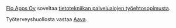 [Flo Apps Oy](https://floapps.com) soveltaa [tietotekniikan palvelualojen työehtosopimusta](https://teknologiateollisuus.fi/jasenille/wp-content/uploads/sites/1/2025/04/Esitysdiat-Tes-info-Tietotekniikan-palvelualan-tyontekijoiden-tyoehtosopimus-2025-202714.4.2025.pdf).

Työterveyshuollosta vastaa [Aava](https://www.aava.fi/).
